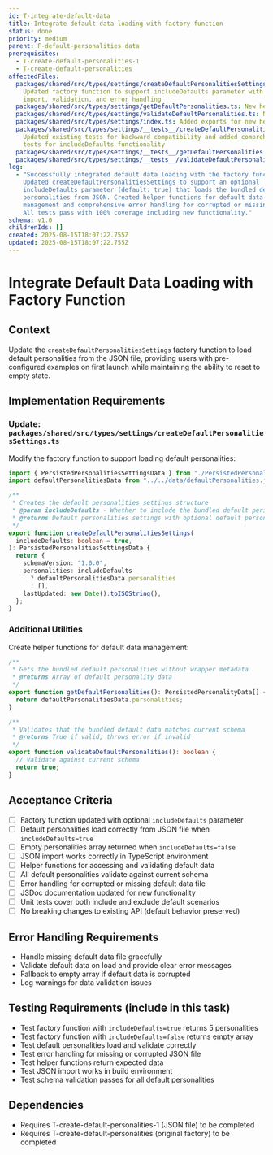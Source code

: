 ```yaml
---
id: T-integrate-default-data
title: Integrate default data loading with factory function
status: done
priority: medium
parent: F-default-personalities-data
prerequisites:
  - T-create-default-personalities-1
  - T-create-default-personalities
affectedFiles:
  packages/shared/src/types/settings/createDefaultPersonalitiesSettings.ts:
    Updated factory function to support includeDefaults parameter with ES6
    import, validation, and error handling
  packages/shared/src/types/settings/getDefaultPersonalities.ts: New helper function to get bundled default personalities with validation
  packages/shared/src/types/settings/validateDefaultPersonalities.ts: New validation function for bundled default data schema compliance
  packages/shared/src/types/settings/index.ts: Added exports for new helper functions
  packages/shared/src/types/settings/__tests__/createDefaultPersonalitiesSettings.test.ts:
    Updated existing tests for backward compatibility and added comprehensive
    tests for includeDefaults functionality
  packages/shared/src/types/settings/__tests__/getDefaultPersonalities.test.ts: New comprehensive test suite for getDefaultPersonalities helper function
  packages/shared/src/types/settings/__tests__/validateDefaultPersonalities.test.ts: New test suite for validateDefaultPersonalities function
log:
  - "Successfully integrated default data loading with the factory function.
    Updated createDefaultPersonalitiesSettings to support an optional
    includeDefaults parameter (default: true) that loads the bundled default
    personalities from JSON. Created helper functions for default data
    management and comprehensive error handling for corrupted or missing data.
    All tests pass with 100% coverage including new functionality."
schema: v1.0
childrenIds: []
created: 2025-08-15T18:07:22.755Z
updated: 2025-08-15T18:07:22.755Z
---
```


# Integrate Default Data Loading with Factory Function

## Context

Update the `createDefaultPersonalitiesSettings` factory function to load default personalities from the JSON file, providing users with pre-configured examples on first launch while maintaining the ability to reset to empty state.

## Implementation Requirements

### Update: `packages/shared/src/types/settings/createDefaultPersonalitiesSettings.ts`

Modify the factory function to support loading default personalities:

```typescript
import { PersistedPersonalitiesSettingsData } from "./PersistedPersonalitiesSettingsData";
import defaultPersonalitiesData from "../../data/defaultPersonalities.json";

/**
 * Creates the default personalities settings structure
 * @param includeDefaults - Whether to include the bundled default personalities
 * @returns Default personalities settings with optional default personalities
 */
export function createDefaultPersonalitiesSettings(
  includeDefaults: boolean = true,
): PersistedPersonalitiesSettingsData {
  return {
    schemaVersion: "1.0.0",
    personalities: includeDefaults
      ? defaultPersonalitiesData.personalities
      : [],
    lastUpdated: new Date().toISOString(),
  };
}
```

### Additional Utilities

Create helper functions for default data management:

```typescript
/**
 * Gets the bundled default personalities without wrapper metadata
 * @returns Array of default personality data
 */
export function getDefaultPersonalities(): PersistedPersonalityData[] {
  return defaultPersonalitiesData.personalities;
}

/**
 * Validates that the bundled default data matches current schema
 * @returns True if valid, throws error if invalid
 */
export function validateDefaultPersonalities(): boolean {
  // Validate against current schema
  return true;
}
```

## Acceptance Criteria

- [ ] Factory function updated with optional `includeDefaults` parameter
- [ ] Default personalities load correctly from JSON file when `includeDefaults=true`
- [ ] Empty personalities array returned when `includeDefaults=false`
- [ ] JSON import works correctly in TypeScript environment
- [ ] Helper functions for accessing and validating default data
- [ ] All default personalities validate against current schema
- [ ] Error handling for corrupted or missing default data file
- [ ] JSDoc documentation updated for new functionality
- [ ] Unit tests cover both include and exclude default scenarios
- [ ] No breaking changes to existing API (default behavior preserved)

## Error Handling Requirements

- Handle missing default data file gracefully
- Validate default data on load and provide clear error messages
- Fallback to empty array if default data is corrupted
- Log warnings for data validation issues

## Testing Requirements (include in this task)

- Test factory function with `includeDefaults=true` returns 5 personalities
- Test factory function with `includeDefaults=false` returns empty array
- Test default personalities load and validate correctly
- Test error handling for missing or corrupted JSON file
- Test helper functions return expected data
- Test JSON import works in build environment
- Test schema validation passes for all default personalities

## Dependencies

- Requires T-create-default-personalities-1 (JSON file) to be completed
- Requires T-create-default-personalities (original factory) to be completed
